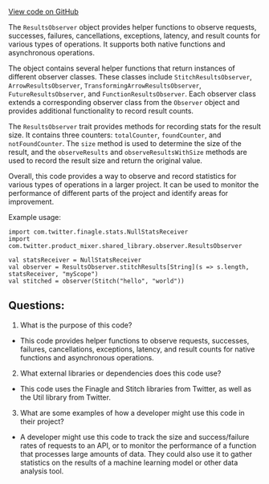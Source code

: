 [View code on GitHub](https://github.com/misbahsy/the-algorithm/product-mixer/shared-library/src/main/scala/com/twitter/product_mixer/shared_library/observer/ResultsObserver.scala)

The `ResultsObserver` object provides helper functions to observe requests, successes, failures, cancellations, exceptions, latency, and result counts for various types of operations. It supports both native functions and asynchronous operations. 

The object contains several helper functions that return instances of different observer classes. These classes include `StitchResultsObserver`, `ArrowResultsObserver`, `TransformingArrowResultsObserver`, `FutureResultsObserver`, and `FunctionResultsObserver`. Each observer class extends a corresponding observer class from the `Observer` object and provides additional functionality to record result counts. 

The `ResultsObserver` trait provides methods for recording stats for the result size. It contains three counters: `totalCounter`, `foundCounter`, and `notFoundCounter`. The `size` method is used to determine the size of the result, and the `observeResults` and `observeResultsWithSize` methods are used to record the result size and return the original value. 

Overall, this code provides a way to observe and record statistics for various types of operations in a larger project. It can be used to monitor the performance of different parts of the project and identify areas for improvement. 

Example usage:
```
import com.twitter.finagle.stats.NullStatsReceiver
import com.twitter.product_mixer.shared_library.observer.ResultsObserver

val statsReceiver = NullStatsReceiver
val observer = ResultsObserver.stitchResults[String](s => s.length, statsReceiver, "myScope")
val stitched = observer(Stitch("hello", "world"))
```
## Questions: 
 1. What is the purpose of this code?
- This code provides helper functions to observe requests, successes, failures, cancellations, exceptions, latency, and result counts for native functions and asynchronous operations.

2. What external libraries or dependencies does this code use?
- This code uses the Finagle and Stitch libraries from Twitter, as well as the Util library from Twitter.

3. What are some examples of how a developer might use this code in their project?
- A developer might use this code to track the size and success/failure rates of requests to an API, or to monitor the performance of a function that processes large amounts of data. They could also use it to gather statistics on the results of a machine learning model or other data analysis tool.